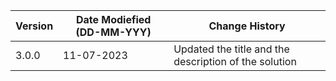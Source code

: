 | **Version** | **Date Modiefied (DD-MM-YYY)** | **Change History**                          |
|-------------|--------------------------------|---------------------------------------------|
| 3.0.0       | 11-07-2023                     |Updated the title and the description of the solution |
